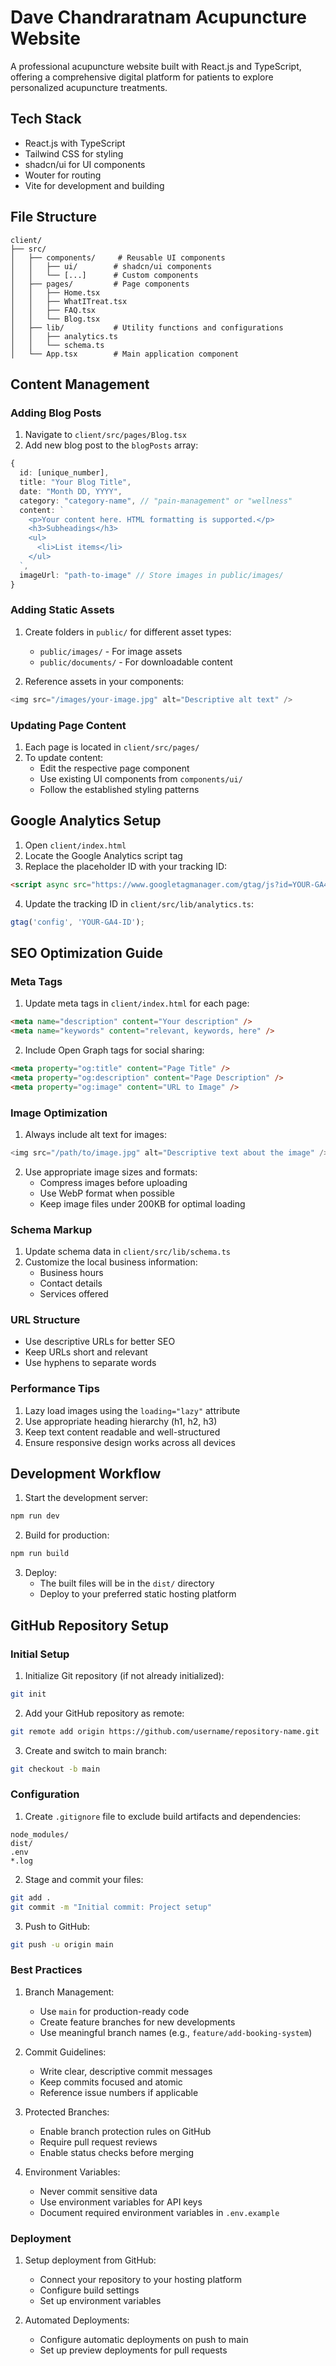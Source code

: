 # Dave Chandraratnam Acupuncture Website

A professional acupuncture website built with React.js and TypeScript, offering a comprehensive digital platform for patients to explore personalized acupuncture treatments.

## Tech Stack

- React.js with TypeScript
- Tailwind CSS for styling
- shadcn/ui for UI components
- Wouter for routing
- Vite for development and building

## File Structure

```
client/
├── src/
│   ├── components/     # Reusable UI components
│   │   ├── ui/        # shadcn/ui components
│   │   └── [...]      # Custom components
│   ├── pages/         # Page components
│   │   ├── Home.tsx
│   │   ├── WhatITreat.tsx
│   │   ├── FAQ.tsx
│   │   └── Blog.tsx
│   ├── lib/           # Utility functions and configurations
│   │   ├── analytics.ts
│   │   └── schema.ts
│   └── App.tsx        # Main application component
```

## Content Management

### Adding Blog Posts

1. Navigate to `client/src/pages/Blog.tsx`
2. Add new blog post to the `blogPosts` array:
```typescript
{
  id: [unique_number],
  title: "Your Blog Title",
  date: "Month DD, YYYY",
  category: "category-name", // "pain-management" or "wellness"
  content: `
    <p>Your content here. HTML formatting is supported.</p>
    <h3>Subheadings</h3>
    <ul>
      <li>List items</li>
    </ul>
  `,
  imageUrl: "path-to-image" // Store images in public/images/
}
```

### Adding Static Assets

1. Create folders in `public/` for different asset types:
   - `public/images/` - For image assets
   - `public/documents/` - For downloadable content

2. Reference assets in your components:
```typescript
<img src="/images/your-image.jpg" alt="Descriptive alt text" />
```

### Updating Page Content

1. Each page is located in `client/src/pages/`
2. To update content:
   - Edit the respective page component
   - Use existing UI components from `components/ui/`
   - Follow the established styling patterns

## Google Analytics Setup

1. Open `client/index.html`
2. Locate the Google Analytics script tag
3. Replace the placeholder ID with your tracking ID:
```html
<script async src="https://www.googletagmanager.com/gtag/js?id=YOUR-GA4-ID"></script>
```

4. Update the tracking ID in `client/src/lib/analytics.ts`:
```typescript
gtag('config', 'YOUR-GA4-ID');
```

## SEO Optimization Guide

### Meta Tags

1. Update meta tags in `client/index.html` for each page:
```html
<meta name="description" content="Your description" />
<meta name="keywords" content="relevant, keywords, here" />
```

2. Include Open Graph tags for social sharing:
```html
<meta property="og:title" content="Page Title" />
<meta property="og:description" content="Page Description" />
<meta property="og:image" content="URL to Image" />
```

### Image Optimization

1. Always include alt text for images:
```typescript
<img src="/path/to/image.jpg" alt="Descriptive text about the image" />
```

2. Use appropriate image sizes and formats:
   - Compress images before uploading
   - Use WebP format when possible
   - Keep image files under 200KB for optimal loading

### Schema Markup

1. Update schema data in `client/src/lib/schema.ts`
2. Customize the local business information:
   - Business hours
   - Contact details
   - Services offered

### URL Structure

- Use descriptive URLs for better SEO
- Keep URLs short and relevant
- Use hyphens to separate words

### Performance Tips

1. Lazy load images using the `loading="lazy"` attribute
2. Use appropriate heading hierarchy (h1, h2, h3)
3. Keep text content readable and well-structured
4. Ensure responsive design works across all devices

## Development Workflow

1. Start the development server:
```bash
npm run dev
```

2. Build for production:
```bash
npm run build
```

3. Deploy:
   - The built files will be in the `dist/` directory
   - Deploy to your preferred static hosting platform

## GitHub Repository Setup

### Initial Setup

1. Initialize Git repository (if not already initialized):
```bash
git init
```

2. Add your GitHub repository as remote:
```bash
git remote add origin https://github.com/username/repository-name.git
```

3. Create and switch to main branch:
```bash
git checkout -b main
```

### Configuration

1. Create `.gitignore` file to exclude build artifacts and dependencies:
```
node_modules/
dist/
.env
*.log
```

2. Stage and commit your files:
```bash
git add .
git commit -m "Initial commit: Project setup"
```

3. Push to GitHub:
```bash
git push -u origin main
```

### Best Practices

1. Branch Management:
   - Use `main` for production-ready code
   - Create feature branches for new developments
   - Use meaningful branch names (e.g., `feature/add-booking-system`)

2. Commit Guidelines:
   - Write clear, descriptive commit messages
   - Keep commits focused and atomic
   - Reference issue numbers if applicable

3. Protected Branches:
   - Enable branch protection rules on GitHub
   - Require pull request reviews
   - Enable status checks before merging

4. Environment Variables:
   - Never commit sensitive data
   - Use environment variables for API keys
   - Document required environment variables in `.env.example`

### Deployment

1. Setup deployment from GitHub:
   - Connect your repository to your hosting platform
   - Configure build settings
   - Set up environment variables

2. Automated Deployments:
   - Configure automatic deployments on push to main
   - Set up preview deployments for pull requests